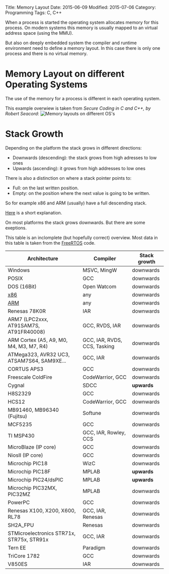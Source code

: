 Title: Memory Layout
Date: 2015-06-09
Modified: 2015-07-06
Category: Programming
Tags: C, C++


When a process is started the operating system allocates memory for this process.
On modern systems this memory is usually mapped to an virtual address space (using the MMU).

But also on deeply embedded system the compiler and runtime environment need to define a memory
layout. In this case there is only one process and there is no virtual memory.


Memory Layout on different Operating Systems
============================================

The use of the memory for a process is different in each operating system.

This example overwiew is taken from *Secure Coding in C and C++, by Robert Seacord*:
![Memory layouts on different OS's](/images/memory_layout.png)


Stack Growth
============

Depending on the platform the stack grows in different directions:

- Downwards (descending): the stack grows from high adresses to low ones
- Upwards (ascending): it grows from high addresses to low ones

There is also a distinction on where a stack pointer points to:

- Full: on the last written position.
- Empty: on the position where the next value is going to be written.

So for example x86 and ARM (usually) have a full descending stack.

[Here](http://stackoverflow.com/a/3844164) is a short explanation.

On most platforms the stack grows downwards. But there are some exeptions.

This table is an inclomplete (but hopefully correct) overview. Most data in this
table is taken from the [FreeRTOS](http://www.freertos.org/) code.

| Architecture                                    | Compiler                     | Stack growth |
|-------------------------------------------------|------------------------------|--------------|
| Windows                                         | MSVC, MingW                  | downwards    |
| POSIX                                           | GCC                          | downwards    |
| DOS (16Bit)                                     | Open Watcom                  | downwards    |
| [x86]({filename}/intel_architecture.md)         | any                          | downwards    |
| [ARM]({filename}/arm_cortex_m3_architecture.md) | any                          | downwards    |
| Renesas 78K0R                                   | IAR                          | downwards    |
| ARM7 (LPC2xxx, AT91SAM7S, AT91FR40008)          | GCC, RVDS, IAR               | downwards    |
| ARM Cortex (A5, A9, M0, M4, M3, M7, R4)         | GCC, IAR, RVDS, CCS, Tasking | downwards    |
| ATMega323, AVR32 UC3, ATSAM7S64, SAM9XE...      | GCC, IAR                     | downwards    |
| CORTUS APS3                                     | GCC                          | downwards    |
| Freescale ColdFire                              | CodeWarrior, GCC             | downwards    |
| Cygnal                                          | SDCC                         | **upwards**  |
| H8S2329                                         | GCC                          | downwards    |
| HCS12                                           | CodeWarrior, GCC             | downwards    |
| MB91460, MB96340 (Fujitsu)                      | Softune                      | downwards    |
| MCF5235                                         | GCC                          | downwards    |
| TI MSP430                                       | GCC, IAR, Rowley, CCS        | downwards    |
| MicroBlaze (IP core)                            | GCC                          | downwards    |
| NiosII (IP core)                                | GCC                          | downwards    |
| Microchip PIC18                                 | WizC                         | downwards    |
| Microchip PIC18F                                | MPLAB                        | **upwards**  |
| Microchip PIC24/dsPIC                           | MPLAB                        | **upwards**  |
| Microchip PIC32MX, PIC32MZ                      | MPLAB                        | downwards    |
| PowerPC                                         | GCC                          | downwards    |
| Renesas X100, X200, X600, RL78                  | GCC, IAR, Renesas            | downwards    |
| SH2A_FPU                                        | Renesas                      | downwards    |
| STMicroelectronics STR71x, STR75x, STR91x       | GCC, IAR                     | downwards    |
| Tern EE                                         | Paradigm                     | downwards    |
| TriCore 1782                                    | GCC                          | downwards    |
| V850ES                                          | IAR                          | downwards    |

